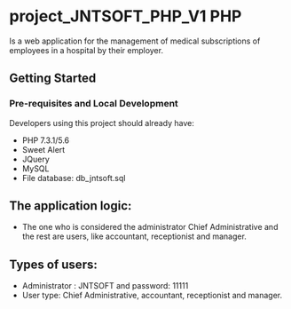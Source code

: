 # project_JNTSOFT_PHP_V1 PHP 
Is a web application for the management of medical subscriptions of employees in a hospital by their employer.

## Getting Started

### Pre-requisites and Local Development

Developers using this project should already have:

- PHP 7.3.1/5.6
- Sweet Alert
- JQuery
- MySQL
- File database: db_jntsoft.sql

## The application logic:
- The one who is considered the administrator Chief Administrative and the rest are users, like accountant, receptionist and manager.
## Types of users:
- Administrator : JNTSOFT and password: 11111
- User type: Chief Administrative, accountant, receptionist and manager.
